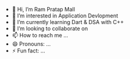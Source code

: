 - 👋 Hi, I’m Ram Pratap Mall
- 👀 I’m interested in Application Devlopment
- 🌱 I’m currently learning Dart & DSA with C++
- 💞️ I’m looking to collaborate on 
- 📫 How to reach me ...
- 😄 Pronouns: ...
- ⚡ Fun fact: ...

<!---
ram143s/ram143s is a ✨ special ✨ repository because its `README.md` (this file) appears on your GitHub profile.
You can click the Preview link to take a look at your changes.
--->
